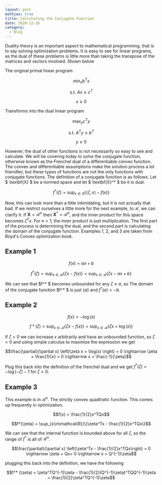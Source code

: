 ```yaml
---
layout: post
mathjax: true
title: Calculating the Conjugate Function
date: 2020-12-16
category:
  - Blog
---
```


Duality theory is an important aspect to mathematical programming, that is to say solving optimization problems. It is easy to see for linear programs, as the dual of these problems is little more than taking the transpose of the matrices and vectors involved. Shown below

The original primal linear program

$$\min_{x} b^Tx$$

$$\text{s.t. } Ax \geq c^T$$

$$x\geq 0$$

Transforms into the dual linear program

$$\max_{y} c^Ty$$

$$\text{s.t. } A^Ty \leq b^T$$

$$y\geq 0$$

However, the dual of other functions is not necessarily so easy to see and calculate. We will be covering today to solve the conjugate function, otherwise known as the Frenchel dual of a differentiable convex function. The convex and differentiable assumptions make the solution process a lot friendlier, but these types of functions are not the only functions with conjugate functions. The definition of a conjugate function is as follows. Let $ \textbf{X} $ be a normed space and let $ \textbf{X}^* $ be it is dual.

$$f^* (\zeta) = \sup_{x\in X}\{\langle \zeta,x\rangle - f(x)\}$$

Now, this can look more than a little intimidating, but it is not actually that bad. If we restrict ourselves a little more for the next example, to $\mathcal{R}$, we can clarify it. If $\textbf{X} = \mathcal{R}^n$ then $\textbf{X}^* = \mathcal{R}^n$, and the inner product for this space becomes $\zeta^Tx$. For $n=1$, the inner product is just multiplication. The first part of the process is determining the dual, and the second part is calculating the domain of the conjugate function. Examples 1, 2, and 3 are taken from Boyd's Convex optimization book.

## Example 1

$$f(x) = ax+b$$

$$f^*(\zeta) = \sup_{x\in\mathcal{R}}\{\zeta x - f(x)\} = \sup_{x\in\mathcal{R}}\{\zeta x - ax+b\}$$

We can see that $f^* $ becomes unbounded for any $\zeta\neq a$, so The domain of the conjugate function $f^* $ is just $\{a\}$ and $f^* (a) = -b$.

## Example 2

$$f(x) = -\log(x)$$

$$f* (\zeta) = \sup_{x\in\mathcal{R}}\{\zeta x - f(x)\} = \sup_{x\in\mathcal{R}}\{\zeta x + \log(x)\}$$

If $\zeta > 0$ we can increase $x$ arbitrarily and have an unbounded function, so $\zeta<0$ and using simple calculus to maximize the expression we get

$$\frac{\partial}{\partial x} \left(\zeta x + \log(x) \right) = 0 \rightarrow \zeta + \frac{1}{x} = 0 \rightarrow x = \frac{-1}{\zeta}$$

Plug this back into the definition of the frenchel dual and we get $f^* (\zeta) = -\log(-\zeta) - 1$ for $\zeta < 0$.

## Example 3
This example is in $\mathcal{R}^n$. The strictly convex quadtratic function. This comes up frequently in optimization.

$$f(x) = \frac{1}{2}x^TQx$$

$$f*(\zeta) = \sup_{x\in\mathcal{R}}\{\zeta^Tx - \frac{1}{2}x^TQx\}$$

We can see that the internal function is bounded above for all $\zeta$, so the range of $f^*$ is all of $\mathcal{R}^n$.

$$\frac{\partial}{\partial x} \left(\zeta^Tx - \frac{1}{2}x^TQx\right) = 0 \rightarrow \zeta + Qx= 0 \rightarrow x = Q^{-1}\zeta$$

plugging this back into the definition, we have the following

$$f^* (\zeta) = \zeta^TQ^{-1}\zeta - \frac{1}{2}(Q^{-1}\zeta)^TQQ^{-1}\zeta = \frac{1}{2}\zeta^TQ^{-1}\zeta$$

